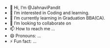 - 👋 Hi, I’m @JahnaviPandit
- 👀 I’m interested in Coding and learning.
- 🌱 I’m currently learning in Graduation BBA(CA).
- 💞️ I’m looking to collaborate on 
- 📫 How to reach me ...
- 😄 Pronouns: ...
- ⚡ Fun fact: ...

<!---
JahnaviPandit/JahnaviPandit is a ✨ special ✨ repository because its `README.md` (this file) appears on your GitHub profile.
You can click the Preview link to take a look at your changes.
--->
